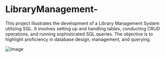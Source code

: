 # LibraryManagement-
This project illustrates the development of a Library Management System utilizing SQL. It involves setting up and handling tables, conducting CRUD operations, and running sophisticated SQL queries. The objective is to highlight proficiency in database design, management, and querying.


 ![Image](https://github.com/user-attachments/assets/b70213a4-d120-4d70-ac1a-f6119785fe84)
